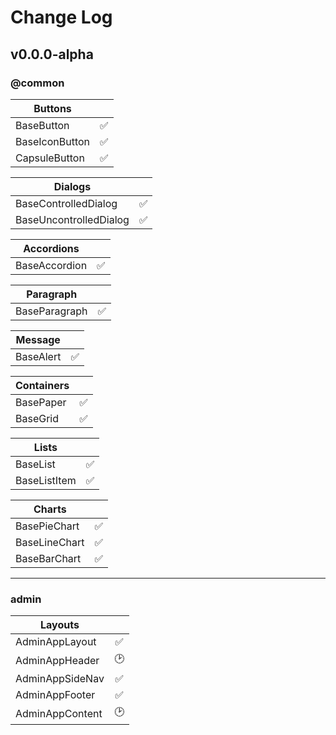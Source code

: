 # Change Log

## v0.0.0-alpha

### @common

| Buttons        |     |
| -------------- | :-: |
| BaseButton     | ✅  |
| BaseIconButton | ✅  |
| CapsuleButton  | ✅  |

| Dialogs                |     |
| ---------------------- | :-: |
| BaseControlledDialog   | ✅  |
| BaseUncontrolledDialog | ✅  |

| Accordions    |     |
| ------------- | :-: |
| BaseAccordion | ✅  |

| Paragraph     |     |
| ------------- | :-: |
| BaseParagraph | ✅  |

| Message   |     |
| --------- | :-: |
| BaseAlert | ✅  |

| Containers |     |
| ---------- | :-: |
| BasePaper  | ✅  |
| BaseGrid   | ✅  |

| Lists        |     |
| ------------ | :-: |
| BaseList     | ✅  |
| BaseListItem | ✅  |

| Charts        |     |
| ------------- | :-: |
| BasePieChart  | ✅  |
| BaseLineChart | ✅  |
| BaseBarChart  | ✅  |

---

### admin

| Layouts         |     |
| --------------- | :-: |
| AdminAppLayout  | ✅  |
| AdminAppHeader  | 🕑  |
| AdminAppSideNav | ✅  |
| AdminAppFooter  | ✅  |
| AdminAppContent | 🕑  |
